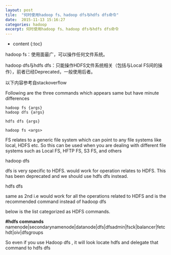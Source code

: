 ```yaml
---
layout: post
tile:  "何时使用hadoop fs、hadoop dfs与hdfs dfs命令"
date:  2015-11-13 15:16:27
categories: hadoop 
excerpt: 何时使用hadoop fs、hadoop dfs与hdfs dfs命令
---
```


* content
{:toc}



hadoop fs：使用面最广，可以操作任何文件系统。

hadoop dfs与hdfs dfs：只能操作HDFS文件系统相关（包括与Local FS间的操作），前者已经Deprecated，一般使用后者。

 

以下内容参考自stackoverflow

 

Following are the three commands which appears same but have minute differences

    hadoop fs {args}
    hadoop dfs {args}

    hdfs dfs {args}

    hadoop fs <args> 

FS relates to a generic file system which can point to any file systems like local, HDFS etc. So this can be used when you are dealing with different file systems such as Local FS, HFTP FS, S3 FS, and others

 hadoop dfs <args> 

dfs is very specific to HDFS. would work for operation relates to HDFS. This has been deprecated and we should use hdfs dfs instead.

 hdfs dfs <args> 

same as 2nd i.e would work for all the operations related to HDFS and is the recommended command instead of hadoop dfs

below is the list categorized as HDFS commands.

 **#hdfs commands** namenode|secondarynamenode|datanode|dfs|dfsadmin|fsck|balancer|fetchdt|oiv|dfsgroups 

So even if you use Hadoop dfs , it will look locate hdfs and delegate that command to hdfs dfs
